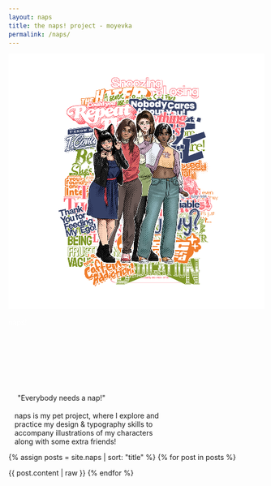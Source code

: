 ```yaml
---
layout: naps
title: the naps! project - moyevka
permalink: /naps/
---
```


<div class="container" style="max-width:1200px">
    <div class="container-item" style="max-height:67vh;padding:0;align-items:center">
        <img src="/assets/naps/thegirls-promo.png" title="the girls!" style="z-index:-1;max-height:none;image-rendering:pixelated">
    </div>
    <div class="container-item footer" style="align-items:center">
        <div class="outlined" style="width:440px;height:128px">
            <div class="naps-polygon">
                <p class="naps-title" style="color:white; position:relative; top:-5%">
                    naps!
                </p>
            </div>
        </div>
        <P class="random-voice binary outlined" style="white-space:nowrap;margin:18px;margin-top:21px">
            "Everybody needs a nap!"
        </p>
        <div style="max-width:320px">
            <p class="binary outlined" style="margin-left:12px;margin-right:12px;margin-top:6px;margin-bottom:6px">
                naps is my pet project, where I explore and practice my design & typography skills to accompany illustrations of my characters along with some extra friends!
            </p>
        </div>
    </div>
</div>

{% assign posts = site.naps | sort: "title" %}
{% for post in posts %}
<!-- split -->
{{ post.content | raw }}
{% endfor %}